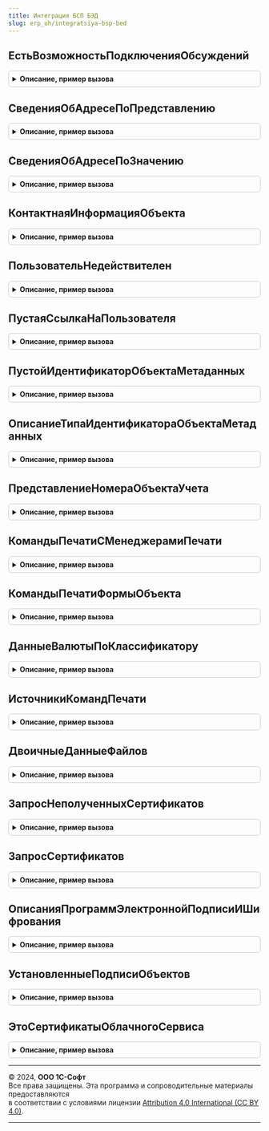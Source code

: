 ```yaml
---
title: Интеграция БСП БЭД
slug: erp_uh/integratsiya-bsp-bed
---
```



## ЕстьВозможностьПодключенияОбсуждений
<details style="margin: 1em 0; padding: 0.5em; border: 1px solid #ccc; border-radius: 6px;">

<summary style="font-weight: bold; cursor: pointer;">Описание, пример вызова</summary>

```bsl

// Определяет, встроена ли в конфигурацию подсистема БСП "Обсуждения" и не подключена ли еще система "Взаимодействия".
//
// Возвращаемое значение:
// 	Булево - Истина, если обсуждения подключены.
Функция ЕстьВозможностьПодключенияОбсуждений() Экспорт
```

Пример вызова
```bsl
Результат = ИнтеграцияБСПБЭД.ЕстьВозможностьПодключенияОбсуждений() 
```
</details>

## СведенияОбАдресеПоПредставлению
<details style="margin: 1em 0; padding: 0.5em; border: 1px solid #ccc; border-radius: 6px;">

<summary style="font-weight: bold; cursor: pointer;">Описание, пример вызова</summary>

```bsl

// Преобразует представление адреса в структуру полей адреса, используемую в форматах ФНС
//
// Параметры:
//   АдресОрганизации - Строка - Представление адреса
//
// Возвращаемое значение:
//  Структура - структура полей адреса:
// * Индекс          - Строка - индекс
// * Регион          - Строка - Регион
// * КодРегиона      - Строка - КодРегиона
// * Район           - Строка - Район
// * Город           - Строка - Город
// * НаселенныйПункт - Строка - НаселенныйПункт
// * Улица           - Строка - Улица
// * Дом             - Строка - Дом
// * Корпус          - Строка - Корпус
// * Квартира        - Строка - Квартира
//
Функция СведенияОбАдресеПоПредставлению(АдресОрганизации) Экспорт
```

Пример вызова
```bsl
Результат = ИнтеграцияБСПБЭД.СведенияОбАдресеПоПредставлению(АдресОрганизации) 
```
</details>

## СведенияОбАдресеПоЗначению
<details style="margin: 1em 0; padding: 0.5em; border: 1px solid #ccc; border-radius: 6px;">

<summary style="font-weight: bold; cursor: pointer;">Описание, пример вызова</summary>

```bsl

// Преобразует значение адреса  в структуру полей адреса, используемую в форматах ФНС
//
// Параметры:
// 	ЗначениеАдреса - Строка - строка JSON или XML контактной информации, соответствующая XDTO-пакету КонтактнаяИнформация.
// Возвращаемое значение:
//  Структура - структура полей адреса:
// * Индекс          - Строка - индекс
// * Регион          - Строка - Регион
// * КодРегиона      - Строка - КодРегиона
// * Район           - Строка - Район
// * Город           - Строка - Город
// * НаселенныйПункт - Строка - НаселенныйПункт
// * Улица           - Строка - Улица
// * Дом             - Строка - Дом
// * Корпус          - Строка - Корпус
// * Квартира        - Строка - Квартира
Функция СведенияОбАдресеПоЗначению(Знач ЗначениеАдреса) Экспорт
```

Пример вызова
```bsl
Результат = ИнтеграцияБСПБЭД.СведенияОбАдресеПоЗначению(ЗначениеАдреса) 
```
</details>

## КонтактнаяИнформацияОбъекта
<details style="margin: 1em 0; padding: 0.5em; border: 1px solid #ccc; border-radius: 6px;">

<summary style="font-weight: bold; cursor: pointer;">Описание, пример вызова</summary>

```bsl

// Получает сведения элемента контактной информации переданного объекта.
//
// Параметры:
// 	Объект - ЛюбаяСсылка - ссылка на объект, контактную информацию которого нужно получить.
// 	ТипВидКонтактнойИнформацииСтрокой - Строка - строковый идентификатор типа контактной информации или вида.
// Возвращаемое значение:
//  Структура - сведения элемента контактной информации:
// * Значение - Строка - строка JSON или XML контактной информации, соответствующая XDTO-пакету КонтактнаяИнформация.
// * Представление - Строка - представление элемента контактной информации.
Функция КонтактнаяИнформацияОбъекта(Объект, ТипВидКонтактнойИнформацииСтрокой) Экспорт
```

Пример вызова
```bsl
Результат = ИнтеграцияБСПБЭД.КонтактнаяИнформацияОбъекта(Объект, ТипВидКонтактнойИнформацииСтрокой) 
```
</details>

## ПользовательНедействителен
<details style="margin: 1em 0; padding: 0.5em; border: 1px solid #ccc; border-radius: 6px;">

<summary style="font-weight: bold; cursor: pointer;">Описание, пример вызова</summary>

```bsl

// Проверяет, является ли пользователь недействительным.
//
// Параметры:
// 	КонтекстДиагностики - См. ОбработкаНеисправностейБЭД.НовыйКонтекстДиагностики - если передан, в него будет добавлена ошибка.
// Возвращаемое значение:
// 	Булево - Истина, если пользователь является недействительным.
Функция ПользовательНедействителен(КонтекстДиагностики = Неопределено) Экспорт
```

Пример вызова
```bsl
Результат = ИнтеграцияБСПБЭД.ПользовательНедействителен(КонтекстДиагностики);
```
</details>

## ПустаяСсылкаНаПользователя
<details style="margin: 1em 0; padding: 0.5em; border: 1px solid #ccc; border-radius: 6px;">

<summary style="font-weight: bold; cursor: pointer;">Описание, пример вызова</summary>

```bsl

// Возвращает пустую ссылку справочника Пользователи.
//
// Возвращаемое значение:
// 	СправочникСсылка.Пользователи - значение ссылки.
Функция ПустаяСсылкаНаПользователя() Экспорт
```

Пример вызова
```bsl
Результат = ИнтеграцияБСПБЭД.ПустаяСсылкаНаПользователя() 
```
</details>

## ПустойИдентификаторОбъектаМетаданных
<details style="margin: 1em 0; padding: 0.5em; border: 1px solid #ccc; border-radius: 6px;">

<summary style="font-weight: bold; cursor: pointer;">Описание, пример вызова</summary>

```bsl

// Возвращает пустую ссылку справочника ИдентификаторыОбъектовМетаданных.
//
// Возвращаемое значение:
// 	СправочникСсылка.ИдентификаторыОбъектовМетаданных - значение ссылки.
Функция ПустойИдентификаторОбъектаМетаданных() Экспорт
```

Пример вызова
```bsl
Результат = ИнтеграцияБСПБЭД.ПустойИдентификаторОбъектаМетаданных() 
```
</details>

## ОписаниеТипаИдентификатораОбъектаМетаданных
<details style="margin: 1em 0; padding: 0.5em; border: 1px solid #ccc; border-radius: 6px;">

<summary style="font-weight: bold; cursor: pointer;">Описание, пример вызова</summary>

```bsl

// Возвращает описание типа, в которое включен справочник идентификаторов объектов метаданных.
//
// Возвращаемое значение:
// 	ОписаниеТипов - описание типов.
Функция ОписаниеТипаИдентификатораОбъектаМетаданных() Экспорт
```

Пример вызова
```bsl
Результат = ИнтеграцияБСПБЭД.ОписаниеТипаИдентификатораОбъектаМетаданных() 
```
</details>

## ПредставлениеНомераОбъектаУчета
<details style="margin: 1em 0; padding: 0.5em; border: 1px solid #ccc; border-radius: 6px;">

<summary style="font-weight: bold; cursor: pointer;">Описание, пример вызова</summary>

```bsl

// Преобразует номер к виду, допустимому для печати.
//
// Параметры:
// 	Номер - Строка - номер в исходном виде.
// Возвращаемое значение:
//  Строка - номер, готовый к печати.
Функция ПредставлениеНомераОбъектаУчета(Номер) Экспорт
```

Пример вызова
```bsl
Результат = ИнтеграцияБСПБЭД.ПредставлениеНомераОбъектаУчета(Номер) 
```
</details>

## КомандыПечатиСМенеджерамиПечати
<details style="margin: 1em 0; padding: 0.5em; border: 1px solid #ccc; border-radius: 6px;">

<summary style="font-weight: bold; cursor: pointer;">Описание, пример вызова</summary>

```bsl

// Возвращает таблицу команд печати, которые имеют менеджеры.
//
// Параметры:
// 	ОбъектМетаданных - ОбъектМетаданных - объект метаданных, по которому нужно получить команды печати.
// Возвращаемое значение:
// 	ТаблицаЗначений - см. УправлениеПечатью.КомандыПечатиОбъекта.
Функция КомандыПечатиСМенеджерамиПечати(ОбъектМетаданных) Экспорт
```

Пример вызова
```bsl
Результат = ИнтеграцияБСПБЭД.КомандыПечатиСМенеджерамиПечати(ОбъектМетаданных) 
```
</details>

## КомандыПечатиФормыОбъекта
<details style="margin: 1em 0; padding: 0.5em; border: 1px solid #ccc; border-radius: 6px;">

<summary style="font-weight: bold; cursor: pointer;">Описание, пример вызова</summary>

```bsl

// Команды печати формы объекта.
//
// Параметры:
//  ОбъектМетаданных - ОбъектМетаданных
//  ИмяФормыОбъекта - Строка - Имя формы объекта, для которой необходимо получить команды печати
//                             Если не заполнена, по получает печатные формы для основной формы объекта
//
// Возвращаемое значение:
//  ТаблицаЗначений -  - см. УправлениеПечатью.КомандыПечатиОбъекта
Функция КомандыПечатиФормыОбъекта(ОбъектМетаданных, ИмяФормыОбъекта) Экспорт
```

Пример вызова
```bsl
Результат = ИнтеграцияБСПБЭД.КомандыПечатиФормыОбъекта(ОбъектМетаданных, ИмяФормыОбъекта) 
```
</details>

## ДанныеВалютыПоКлассификатору
<details style="margin: 1em 0; padding: 0.5em; border: 1px solid #ccc; border-radius: 6px;">

<summary style="font-weight: bold; cursor: pointer;">Описание, пример вызова</summary>

```bsl

// Возвращает данные валюты по классификатору ОКВ.
//
// Параметры:
// 	КодВалюты - Строка
// Возвращаемое значение:
// 	Структура - данные валюты:
// * КодВалютыЦифровой - Строка
// * КодВалютыБуквенный - Строка
// * Наименование - Строка
//  Неопределено - возвращается в случае, если не удалось получить данные классификатора.
Функция ДанныеВалютыПоКлассификатору(КодВалюты) Экспорт
```

Пример вызова
```bsl
Результат = ИнтеграцияБСПБЭД.ДанныеВалютыПоКлассификатору(КодВалюты) 
```
</details>

## ИсточникиКомандПечати
<details style="margin: 1em 0; padding: 0.5em; border: 1px solid #ccc; border-radius: 6px;">

<summary style="font-weight: bold; cursor: pointer;">Описание, пример вызова</summary>

```bsl

// Возвращает список объектов метаданных, в которых внедрена подсистема Печать.
//
// Возвращаемое значение:
//  Массив - список из элементов типа ОбъектМетаданных.
//
Функция ИсточникиКомандПечати() Экспорт
```

Пример вызова
```bsl
Результат = ИнтеграцияБСПБЭД.ИсточникиКомандПечати() 
```
</details>

## ДвоичныеДанныеФайлов
<details style="margin: 1em 0; padding: 0.5em; border: 1px solid #ccc; border-radius: 6px;">

<summary style="font-weight: bold; cursor: pointer;">Описание, пример вызова</summary>

```bsl

// Возвращает двоичные данные присоединенных файлов.
//
// Параметры:
// 	ПрисоединенныеФайлы - Массив из ОпределяемыйТип.ПрисоединенныйФайл
// 	КонтекстДиагностики - см. ОбработкаНеисправностейБЭД.НовыйКонтекстДиагностики
// Возвращаемое значение:
// 	Соответствие из КлючИЗначение:
// 	  * Ключ - ОпределяемыйТип.ПрисоединенныйФайл
// 	  * Значение - ДвоичныеДанные
Функция ДвоичныеДанныеФайлов(ПрисоединенныеФайлы, КонтекстДиагностики = Неопределено) Экспорт
```

Пример вызова
```bsl
Результат = ИнтеграцияБСПБЭД.ДвоичныеДанныеФайлов(ПрисоединенныеФайлы, КонтекстДиагностики);
```
</details>

## ЗапросНеполученныхСертификатов
<details style="margin: 1em 0; padding: 0.5em; border: 1px solid #ccc; border-radius: 6px;">

<summary style="font-weight: bold; cursor: pointer;">Описание, пример вызова</summary>

```bsl

// Возвращает описание запроса, в результате которого будут содержаться заказанные, но еще не полученные сертификаты.
// Запрос содержит следующие поля:
//   * Ссылка - СправочникСсылка.СертификатыКлючейЭлектроннойПодписиИШифрования - сертификат.
//   * Организация - ОпределяемыйТип.Организация - организация.
//
// Параметры:
// 	ИмяВременнойТаблицы - Строка - таблица, в которую будет помещен результат запроса
// Возвращаемое значение:
// 	см. ОбщегоНазначенияБЭД.НовоеОписаниеЗапроса
Функция ЗапросНеполученныхСертификатов(ИмяВременнойТаблицы) Экспорт
```

Пример вызова
```bsl
Результат = ИнтеграцияБСПБЭД.ЗапросНеполученныхСертификатов(ИмяВременнойТаблицы) 
```
</details>

## ЗапросСертификатов
<details style="margin: 1em 0; padding: 0.5em; border: 1px solid #ccc; border-radius: 6px;">

<summary style="font-weight: bold; cursor: pointer;">Описание, пример вызова</summary>

```bsl

Функция ЗапросСертификатов(ИмяВременнойТаблицы, ВыбираемыеПоля, ПоляУсловия, Экспорт
```

Пример вызова
```bsl
Результат = ИнтеграцияБСПБЭД.ЗапросСертификатов(ИмяВременнойТаблицы, ВыбираемыеПоля, ПоляУсловия, );
```
</details>

## ОписанияПрограммЭлектроннойПодписиИШифрования
<details style="margin: 1em 0; padding: 0.5em; border: 1px solid #ccc; border-radius: 6px;">

<summary style="font-weight: bold; cursor: pointer;">Описание, пример вызова</summary>

```bsl

// Возвращает описания программ криптографии, добавленные в справочник ПрограммыЭлектроннойПодписиИШифрования.
//
// Возвращаемое значение:
// 	Массив из см. ЭлектроннаяПодпись.НовоеОписаниеПрограммы
Функция ОписанияПрограммЭлектроннойПодписиИШифрования() Экспорт
```

Пример вызова
```bsl
Результат = ИнтеграцияБСПБЭД.ОписанияПрограммЭлектроннойПодписиИШифрования() 
```
</details>

## УстановленныеПодписиОбъектов
<details style="margin: 1em 0; padding: 0.5em; border: 1px solid #ccc; border-radius: 6px;">

<summary style="font-weight: bold; cursor: pointer;">Описание, пример вызова</summary>

```bsl

// Возвращает установленные подписи объектов.
//
// Параметры:
//  ПодписанныеОбъекты - ОпределяемыйТип.ПодписанныйОбъект
//
// Возвращаемое значение:
//  Соответствие из КлючИЗначение:
//  * Ключ - ОпределяемыйТип.ПодписанныйОбъект
//  * Значение - Массив из см. КриптографияБЭДКлиентСервер.НовыеСвойстваПодписи
//
Функция УстановленныеПодписиОбъектов(ПодписанныеОбъекты) Экспорт
```

Пример вызова
```bsl
Результат = ИнтеграцияБСПБЭД.УстановленныеПодписиОбъектов(ПодписанныеОбъекты) 
```
</details>

## ЭтоСертификатыОблачногоСервиса
<details style="margin: 1em 0; padding: 0.5em; border: 1px solid #ccc; border-radius: 6px;">

<summary style="font-weight: bold; cursor: pointer;">Описание, пример вызова</summary>

```bsl

// Определяет, являются ли сертификаты облачными.
//
// Параметры:
// 	Сертификаты - Массив из СправочникСсылка.СертификатыКлючейЭлектроннойПодписиИШифрования
// Возвращаемое значение:
// 	Соответствие из КлючИЗначение:
//   * Ключ - СправочникСсылка.СертификатыКлючейЭлектроннойПодписиИШифрования
//   * Значение - Булево - сертификат облачный
Функция ЭтоСертификатыОблачногоСервиса(Сертификаты) Экспорт
```

Пример вызова
```bsl
Результат = ИнтеграцияБСПБЭД.ЭтоСертификатыОблачногоСервиса(Сертификаты) 
```
</details>

---

© 2024, **ООО 1С-Софт**  
Все права защищены. Эта программа и сопроводительные материалы предоставляются  
в соответствии с условиями лицензии [Attribution 4.0 International (CC BY 4.0)](https://creativecommons.org/licenses/by/4.0/legalcode).

---
